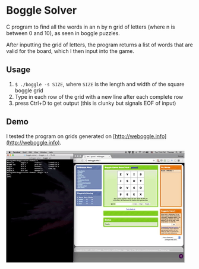 Boggle Solver
=============
C program to find all the words in an n by n grid of letters
(where n is between 0 and 10), as seen in boggle puzzles.

After inputting the grid of letters, the program returns a list of words that are valid for the board, which I then input into the game.

Usage
---
1. `$ ./boggle -s SIZE`, where `SIZE` is the length and width of the square boggle grid
2. Type in each row of the grid with a new line after each complete row
3. press Ctrl+D to get output (this is clunky but signals EOF of input)

Demo
---
I tested the program on grids generated on [http://weboggle.info](http://weboggle.info).

<img src="demo.gif" />


